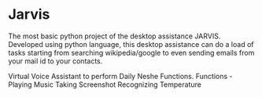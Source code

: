 # Jarvis
The most basic python project of the desktop assistance JARVIS. Developed using python language, this desktop assistance can do a load of tasks starting from searching wikipedia/google to even sending emails from your mail id to your contacts.

Virtual Voice Assistant to perform Daily Neshe Functions.
Functions - 
Playing Music
Taking Screenshot
Recognizing Temperature
